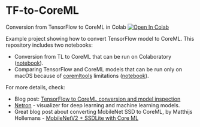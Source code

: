 # TF-to-CoreML

Conversion from TensorFlow to CoreML in Colab
[![Open In Colab](https://colab.research.google.com/assets/colab-badge.svg)](https://colab.research.google.com/github/frogermcs/TF-to-CoreML/blob/master/notebooks/Core_ML_export.ipynb)

Example project showing how to convert TensorFlow model to CoreML. This repository includes two notebooks:
- Conversion from TL to CoreML that can be run on Colaboratory ([notebook](https://github.com/frogermcs/TF-to-CoreML/blob/master/notebooks/Core_ML_export.ipynb)).
- Comparing TensorFlow and CoreML models that can be run only on macOS because of [coremltools](https://github.com/apple/coremltools) limitations ([notebook](https://github.com/frogermcs/TF-to-CoreML/blob/master/notebooks/Core_ML_inspection.ipynb)).

For more details, check:

- Blog post: [TensorFlow to CoreML conversion and model inspection](https://thinkmobile.dev/tensorflow-to-coreml-conversion-and-model-inspection/)
- [Netron](https://github.com/lutzroeder/netron) - visualizer for deep learning and machine learning models.
- Great blog post about converting MobileNet SSD to CoreML, by Matthijs Hollemans - [MobileNetV2 + SSDLite with Core ML](https://machinethink.net/blog/mobilenet-ssdlite-coreml/)
